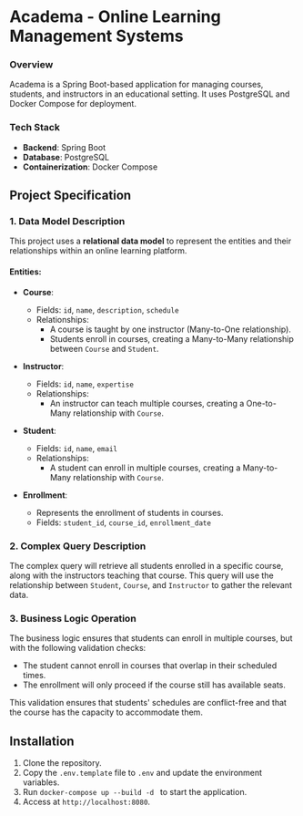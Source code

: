 # Academa - Online Learning Management Systems

### Overview
Academa is a Spring Boot-based application for managing courses, students, and instructors in an educational setting. It uses PostgreSQL and Docker Compose for deployment.

### Tech Stack
- **Backend**: Spring Boot
- **Database**: PostgreSQL
- **Containerization**: Docker Compose

## Project Specification

### 1. **Data Model Description**

This project uses a **relational data model** to represent the entities and their relationships within an online learning platform.
#### Entities:

- **Course**:
    - Fields: `id`, `name`, `description`, `schedule`
    - Relationships:
        - A course is taught by one instructor (Many-to-One relationship).
        - Students enroll in courses, creating a Many-to-Many relationship between `Course` and `Student`.

- **Instructor**:
    - Fields: `id`, `name`, `expertise`
    - Relationships:
        - An instructor can teach multiple courses, creating a One-to-Many relationship with `Course`.

- **Student**:
    - Fields: `id`, `name`, `email`
    - Relationships:
        - A student can enroll in multiple courses, creating a Many-to-Many relationship with `Course`.

- **Enrollment**:
    - Represents the enrollment of students in courses.
    - Fields: `student_id`, `course_id`, `enrollment_date`

### 2. **Complex Query Description**

The complex query will retrieve all students enrolled in a specific course, along with the instructors teaching that course. This query will use the relationship between `Student`, `Course`, and `Instructor` to gather the relevant data.

### 3. **Business Logic Operation**

The business logic ensures that students can enroll in multiple courses, but with the following validation checks:
- The student cannot enroll in courses that overlap in their scheduled times.
- The enrollment will only proceed if the course still has available seats.

This validation ensures that students' schedules are conflict-free and that the course has the capacity to accommodate them.


## Installation
1. Clone the repository.
2. Copy the `.env.template` file to `.env` and update the environment variables.
3. Run `docker-compose up --build -d ` to start the application.
4. Access at `http://localhost:8080`.